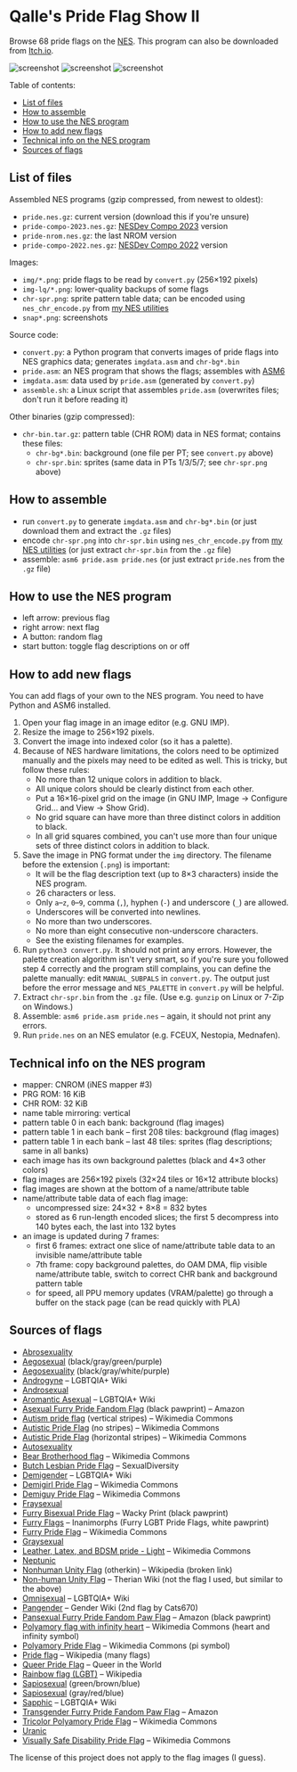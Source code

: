 # Qalle's Pride Flag Show II
Browse 68 pride flags on the [NES](https://en.wikipedia.org/wiki/Nintendo_Entertainment_System).
This program can also be downloaded from [Itch.io](https://qalle.itch.io/qalles-pride-flag-show).

![screenshot](snap1.png)
![screenshot](snap2.png)
![screenshot](snap3.png)

Table of contents:
* [List of files](#list-of-files)
* [How to assemble](#how-to-assemble)
* [How to use the NES program](#how-to-use-the-nes-program)
* [How to add new flags](#how-to-add-new-flags)
* [Technical info on the NES program](#technical-info-on-the-nes-program)
* [Sources of flags](#sources-of-flags)

## List of files
Assembled NES programs (gzip compressed, from newest to oldest):
* `pride.nes.gz`: current version (download this if you're unsure)
* `pride-compo-2023.nes.gz`: [NESDev Compo 2023](https://itch.io/jam/nesdev-compo-2023) version
* `pride-nrom.nes.gz`: the last NROM version
* `pride-compo-2022.nes.gz`: [NESDev Compo 2022](https://itch.io/jam/nesdev-2022) version

Images:
* `img/*.png`: pride flags to be read by `convert.py` (256&times;192 pixels)
* `img-lq/*.png`: lower-quality backups of some flags
* `chr-spr.png`: sprite pattern table data; can be encoded using `nes_chr_encode.py` from [my NES utilities](https://github.com/qalle2/nes-util/)
* `snap*.png`: screenshots

Source code:
* `convert.py`: a Python program that converts images of pride flags into NES graphics data; generates `imgdata.asm` and `chr-bg*.bin`
* `pride.asm`: an NES program that shows the flags; assembles with [ASM6](https://www.romhacking.net/utilities/674/)
* `imgdata.asm`: data used by `pride.asm` (generated by `convert.py`)
* `assemble.sh`: a Linux script that assembles `pride.asm` (overwrites files; don't run it before reading it)

Other binaries (gzip compressed):
* `chr-bin.tar.gz`: pattern table (CHR ROM) data in NES format; contains these files:
  * `chr-bg*.bin`: background (one file per PT; see `convert.py` above)
  * `chr-spr.bin`: sprites (same data in PTs 1/3/5/7; see `chr-spr.png` above)

## How to assemble
* run `convert.py` to generate `imgdata.asm` and `chr-bg*.bin` (or just download them and extract the `.gz` files)
* encode `chr-spr.png` into `chr-spr.bin` using `nes_chr_encode.py` from [my NES utilities](https://github.com/qalle2/nes-util/) (or just extract `chr-spr.bin` from the `.gz` file)
* assemble: `asm6 pride.asm pride.nes` (or just extract `pride.nes` from the `.gz` file)

## How to use the NES program
* left arrow: previous flag
* right arrow: next flag
* A button: random flag
* start button: toggle flag descriptions on or off

## How to add new flags
You can add flags of your own to the NES program.
You need to have Python and ASM6 installed.
1. Open your flag image in an image editor (e.g. GNU IMP).
2. Resize the image to 256&times;192 pixels.
3. Convert the image into indexed color (so it has a palette).
4. Because of NES hardware limitations, the colors need to be optimized manually and the pixels may need to be edited as well. This is tricky, but follow these rules:
   * No more than 12 unique colors in addition to black.
   * All unique colors should be clearly distinct from each other.
   * Put a 16&times;16-pixel grid on the image (in GNU IMP, Image &rarr; Configure Grid&hellip; and View &rarr; Show Grid).
   * No grid square can have more than three distinct colors in addition to black.
   * In all grid squares combined, you can't use more than four unique sets of three distinct colors in addition to black.
5. Save the image in PNG format under the `img` directory. The filename before the extension (`.png`) is important:
   * It will be the flag description text (up to 8&times;3 characters) inside the NES program.
   * 26 characters or less.
   * Only `a`&ndash;`z`, `0`&ndash;`9`, comma (`,`), hyphen (`-`) and underscore (`_`) are allowed.
   * Underscores will be converted into newlines.
   * No more than two underscores.
   * No more than eight consecutive non-underscore characters.
   * See the existing filenames for examples.
6. Run `python3 convert.py`. It should not print any errors. However, the palette creation algorithm isn't very smart, so if you're sure you followed step 4 correctly and the program still complains, you can define the palette manually: edit `MANUAL_SUBPALS` in `convert.py`. The output just before the error message and `NES_PALETTE` in `convert.py` will be helpful.
7. Extract `chr-spr.bin` from the `.gz` file. (Use e.g. `gunzip` on Linux or 7-Zip on Windows.)
8. Assemble: `asm6 pride.asm pride.nes` &ndash; again, it should not print any errors.
9. Run `pride.nes` on an NES emulator (e.g. FCEUX, Nestopia, Mednafen).

## Technical info on the NES program
* mapper: CNROM (iNES mapper #3)
* PRG ROM: 16 KiB
* CHR ROM: 32 KiB
* name table mirroring: vertical
* pattern table 0 in each bank: background (flag images)
* pattern table 1 in each bank &ndash; first 208 tiles: background (flag images)
* pattern table 1 in each bank &ndash; last 48 tiles: sprites (flag descriptions; same in all banks)
* each image has its own background palettes (black and 4&times;3 other colors)
* flag images are 256&times;192 pixels (32&times;24 tiles or 16&times;12 attribute blocks)
* flag images are shown at the bottom of a name/attribute table
* name/attribute table data of each flag image:
  * uncompressed size: 24&times;32 + 8&times;8 = 832 bytes
  * stored as 6 run-length encoded slices; the first 5 decompress into 140 bytes each, the last into 132 bytes
* an image is updated during 7 frames:
  * first 6 frames: extract one slice of name/attribute table data to an invisible name/attribute table
  * 7th frame: copy background palettes, do OAM DMA, flip visible name/attribute table, switch to correct CHR bank and background pattern table
  * for speed, all PPU memory updates (VRAM/palette) go through a buffer on the stack page (can be read quickly with PLA)

## Sources of flags
* [Abrosexuality](https://sexuality.fandom.com/wiki/Abrosexuality)
* [Aegosexual](https://www.lgbtqia.wiki/wiki/Aegosexual) (black/gray/green/purple)
* [Aegosexuality](https://sexuality.fandom.com/wiki/Aegosexuality) (black/gray/white/purple)
* [Androgyne](https://lgbtqia.fandom.com/wiki/Androgyne) &ndash; LGBTQIA+ Wiki
* [Androsexual](https://sexuality.fandom.com/wiki/Androsexual)
* [Aromantic Asexual](https://lgbtqia.fandom.com/wiki/Aromantic_asexual) &ndash; LGBTQIA+ Wiki
* [Asexual Furry Pride Fandom Flag](https://www.amazon.com/Asexual-Furry-Pride-Fandom-Flag/dp/B07F1K57P1) (black pawprint) &ndash; Amazon
* [Autism pride flag](https://commons.wikimedia.org/wiki/File:Autism_pride_flag.svg) (vertical stripes) &ndash; Wikimedia Commons
* [Autistic Pride Flag](https://commons.wikimedia.org/wiki/File:Autistic_Pride_Flag.png) (no stripes) &ndash; Wikimedia Commons
* [Autistic Pride Flag](https://commons.wikimedia.org/wiki/File:The_Autistic_Pride_Flag.png) (horizontal stripes) &ndash; Wikimedia Commons
* [Autosexuality](https://sexuality.fandom.com/wiki/Autosexuality)
* [Bear Brotherhood flag](https://commons.wikimedia.org/wiki/File:Bear_Brotherhood_flag.svg) &ndash; Wikimedia Commons
* [Butch Lesbian Pride Flag](https://www.sexualdiversity.org/edu/flags/1097.php) &ndash; SexualDiversity
* [Demigender](https://lgbtqia.fandom.com/wiki/Demigender) &ndash; LGBTQIA+ Wiki
* [Demigirl Pride Flag](https://commons.wikimedia.org/wiki/File:Demigirl_Pride-Flag.png) &ndash; Wikimedia Commons
* [Demiguy Pride Flag](https://commons.wikimedia.org/wiki/File:Demiguy_Pride-Flag.png) &ndash; Wikimedia Commons
* [Fraysexual](https://sexuality.fandom.com/wiki/Fraysexual)
* [Furry Bisexual Pride Flag](https://www.wackyprint.com/store/activism/lgbt/furry-bisexual-pride-flag-lgbt-colors-vibrant-bright) &ndash; Wacky Print (black pawprint)
* [Furry Flags](https://www.inanimorphs.com/furryflags) &ndash; Inanimorphs (Furry LGBT Pride Flags, white pawprint)
* [Furry Pride Flag](https://commons.wikimedia.org/wiki/File:Furry_Pride_Flag.png) &ndash; Wikimedia Commons
* [Graysexual](https://sexuality.fandom.com/wiki/Graysexual)
* [Leather, Latex, and BDSM pride - Light](https://commons.wikimedia.org/wiki/File:Leather,_Latex,_and_BDSM_pride_-_Light.svg) &ndash; Wikimedia Commons
* [Neptunic](https://www.lgbtqia.wiki/wiki/Neptunic)
* [Nonhuman Unity Flag](https://en.wikipedia.org/wiki/File:Nonhuman_Unity_Flag.svg) (otherkin) &ndash; Wikipedia (broken link)
* [Non-human Unity Flag](https://therian.fandom.com/wiki/Non-human_Unity_Flag) &ndash; Therian Wiki (not the flag I used, but similar to the above)
* [Omnisexual](https://lgbtqia.fandom.com/wiki/Omnisexual) &ndash; LGBTQIA+ Wiki
* [Pangender](https://gender.fandom.com/wiki/Pangender) &ndash; Gender Wiki (2nd flag by Cats670)
* [Pansexual Furry Pride Fandom Paw Flag](https://www.amazon.com/Pansexual-Furry-Pride-Fandom-Flag/dp/B07F1X4G6P) &ndash; Amazon (black pawprint)
* [Polyamory flag with infinity heart](https://commons.wikimedia.org/wiki/File:Polyamory_flag_with_infinity_heart.svg) &ndash; Wikimedia Commons (heart and infinity symbol)
* [Polyamory Pride Flag](https://commons.wikimedia.org/wiki/File:Polyamory_Pride_Flag.svg) &ndash; Wikimedia Commons (pi symbol)
* [Pride flag](https://en.wikipedia.org/wiki/Pride_flag) &ndash; Wikipedia (many flags)
* [Queer Pride Flag](https://queerintheworld.com/queer-pride-flag/) &ndash; Queer in the World
* [Rainbow flag (LGBT)](https://en.wikipedia.org/wiki/Rainbow_flag_%28LGBT%29) &ndash; Wikipedia
* [Sapiosexual](https://sexuality.fandom.com/wiki/Sapiosexual) (green/brown/blue)
* [Sapiosexual](https://www.lgbtqia.wiki/wiki/Sapiosexual) (gray/red/blue)
* [Sapphic](https://lgbtqia.fandom.com/wiki/Sapphic) &ndash; LGBTQIA+ Wiki
* [Transgender Furry Pride Fandom Paw Flag](https://www.amazon.com/Transgender-Furry-Pride-Fandom-Flag/dp/B07F1Y36D2) &ndash; Amazon
* [Tricolor Polyamory Pride Flag](https://commons.wikimedia.org/wiki/File:Tricolor_Polyamory_Pride_Flag.svg) &ndash; Wikimedia Commons
* [Uranic](https://www.lgbtqia.wiki/wiki/Uranic)
* [Visually Safe Disability Pride Flag](https://commons.wikimedia.org/wiki/File:Visually_Safe_Disability_Pride_Flag.svg) &ndash; Wikimedia Commons

The license of this project does not apply to the flag images (I guess).
